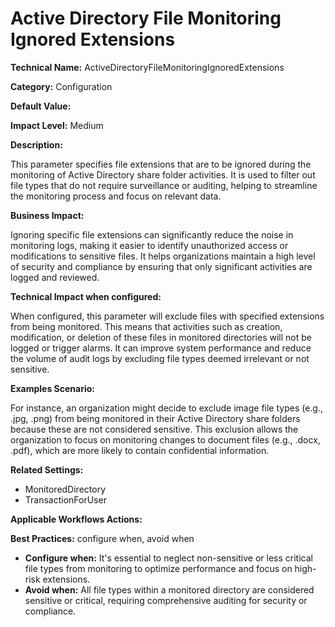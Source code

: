 # Active Directory File Monitoring Ignored Extensions

**Technical Name:** ActiveDirectoryFileMonitoringIgnoredExtensions

**Category:** Configuration

**Default Value:**

**Impact Level:** Medium

**Description:**

This parameter specifies file extensions that are to be ignored during the monitoring of Active Directory share folder activities. It is used to filter out file types that do not require surveillance or auditing, helping to streamline the monitoring process and focus on relevant data.

**Business Impact:**

Ignoring specific file extensions can significantly reduce the noise in monitoring logs, making it easier to identify unauthorized access or modifications to sensitive files. It helps organizations maintain a high level of security and compliance by ensuring that only significant activities are logged and reviewed.

**Technical Impact when configured:**

When configured, this parameter will exclude files with specified extensions from being monitored. This means that activities such as creation, modification, or deletion of these files in monitored directories will not be logged or trigger alarms. It can improve system performance and reduce the volume of audit logs by excluding file types deemed irrelevant or not sensitive.

**Examples Scenario:**

For instance, an organization might decide to exclude image file types (e.g., .jpg, .png) from being monitored in their Active Directory share folders because these are not considered sensitive. This exclusion allows the organization to focus on monitoring changes to document files (e.g., .docx, .pdf), which are more likely to contain confidential information.

**Related Settings:**

- MonitoredDirectory
- TransactionForUser

**Applicable Workflows Actions:** 

**Best Practices:** configure when, avoid when 

- **Configure when:** It's essential to neglect non-sensitive or less critical file types from monitoring to optimize performance and focus on high-risk extensions.
- **Avoid when:** All file types within a monitored directory are considered sensitive or critical, requiring comprehensive auditing for security or compliance.